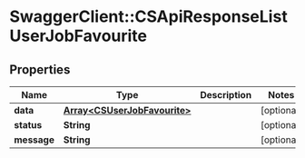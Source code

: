 # SwaggerClient::CSApiResponseListUserJobFavourite

## Properties
Name | Type | Description | Notes
------------ | ------------- | ------------- | -------------
**data** | [**Array&lt;CSUserJobFavourite&gt;**](CSUserJobFavourite.md) |  | [optional] 
**status** | **String** |  | [optional] 
**message** | **String** |  | [optional] 


